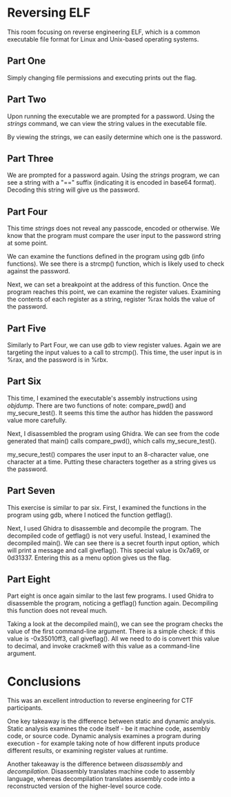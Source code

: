 # Reversing ELF

This room focusing on reverse engineering ELF, which is a common executable file format for Linux and Unix-based operating systems.

## Part One

Simply changing file permissions and executing prints out the flag.

## Part Two

Upon running the executable we are prompted for a password. Using the _strings_ command, we can view the string values in the executable file. 

By viewing the strings, we can easily determine which one is the password.

## Part Three

We are prompted for a password again. Using the _strings_ program, we can see a string with a "==" suffix (indicating it is encoded in base64 format). Decoding this string will give us the password.

## Part Four

This time _strings_ does not reveal any passcode, encoded or otherwise. We know that the program must compare the user input to the password string at some point.

We can examine the functions defined in the program using gdb (info functions). We see there is a strcmp() function, which is likely used to check against the password.

Next, we can set a breakpoint at the address of this function. Once the program reaches this point, we can examine the register values. Examining the contents of each register as a string, register %rax holds the value of the password.

## Part Five

Similarly to Part Four, we can use gdb to view register values. Again we are targeting the input values to a call to strcmp(). This time, the user input is in %rax, and the password is in %rbx.

## Part Six

This time, I examined the executable's assembly instructions using _objdump_. There are two functions of note: compare_pwd() and my_secure_test(). It seems this time the author has hidden the password value more carefully.

Next, I disassembled the program using Ghidra. We can see from the code generated that main() calls compare_pwd(), which calls my_secure_test(). 

my_secure_test() compares the user input to an 8-character value, one character at a time. Putting these characters together as a string gives us the password.

## Part Seven

This exercise is similar to par six. First, I examined the functions in the program using gdb, where I noticed the function getflag().

Next, I used Ghidra to disassemble and decompile the program. The decompiled code of getflag() is not very useful. Instead, I examined the decompiled main(). We can see there is a secret fourth input option, which will print a message and call giveflag(). This special value is 0x7a69, or 0d31337. Entering this as a menu option gives us the flag.

## Part Eight

Part eight is once again similar to the last few programs. I used Ghidra to disassemble the program, noticing a getflag() function again. Decompiling this function does not reveal much. 

Taking a look at the decompiled main(), we can see the program checks the value of the first command-line argument. There is a simple check: if this value is -0x35010ff3, call giveflag(). All we need to do is convert this value to decimal, and invoke crackme8 with this value as a command-line argument.

# Conclusions

This was an excellent introduction to reverse engineering for CTF participants. 

One key takeaway is the difference between static and dynamic analysis. Static analysis examines the code itself - be it machine code, assembly code, or source code. Dynamic analysis examines a program during execution - for example taking note of how different inputs produce different results, or examining register values at runtime.

Another takeaway is the difference between *disassembly* and *decompilation*. Disassembly translates machine code to assembly language, whereas decompilation translates assembly code into a reconstructed version of the higher-level source code.
